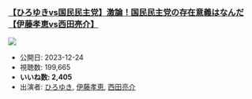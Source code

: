 ### [【ひろゆきvs国民民主党】激論！国民民主党の存在意義はなんだ【伊藤孝恵vs西田亮介】](https://www.youtube.com/watch?v=z6XPpsR_g2U)
[![](https://img.youtube.com/vi/z6XPpsR_g2U/sddefault.jpg)](https://www.youtube.com/watch?v=z6XPpsR_g2U)
-   公開日: 2023-12-24
-   視聴数: 199,665
-   **いいね数: 2,405**
-   出演者: [ひろゆき](/rehacq_fan/people/ひろゆき "wikilink"), [伊藤孝恵](/rehacq_fan/people/伊藤孝恵 "wikilink"), [西田亮介](/rehacq_fan/people/西田亮介 "wikilink")
